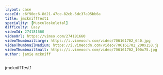 ```yaml
---
layout: case
caseId: c6f90ec6-8d21-47ce-82cb-5dc37a95bb6a
title: jmckniffTest1
speciality: [Musculoskeletal]
difficulty: Easy
videoId: 274181660
videoUrl: https://vimeo.com/274181660
videoThumbnailLarge: https://i.vimeocdn.com/video/706161702_640.jpg
videoThumbnailMedium: https://i.vimeocdn.com/video/706161702_200x150.jpg
videoThumbnailSmall: https://i.vimeocdn.com/video/706161702_100x75.jpg
author: jamie mckniff
---
```


jmckniffTest1
